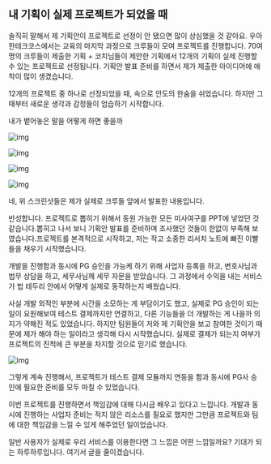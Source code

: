 



## 내 기획이 실제 프로젝트가 되었을 때

솔직히 말해서 제 기획안이 프로젝트로 선정이 안 됐으면 많이 상심했을 것 같아요.  우아한테크코스에서는 교육의 마지막 과정으로 크루들이 모여 프로젝트를 진행합니다. 70여 명의 크루들이 제출한 기획 + 코치님들이 제안한 기획에서 12개의 기획이 실제 진행할 수 있는 프로젝트로 선정됩니다. 기획안 발표 준비를 하면서 제가 제출한 아이디어에 애착이 많이 생겼습니다.

12개의 프로젝트 중 하나로 선정되었을 때, 속으로 안도의 한숨을 쉬었습니다. 하지만 그때부터 새로운 생각과 감정들이 엄습하기 시작합니다. 

내가 뱉어놓은 말을 어떻게 하면 좋을까

![img](https://lh5.googleusercontent.com/2pTGbq-Fo1oqdzGT3xbGkpyY1fHw3hf7-nb0sxWfYAE4oJbMGSupNZu6312MqbgnfXfUtoJPNdRTUwjXWhQL__Hx8tmeX2C2IPCXiBgabKkb2lxFc_HuWGDS_Kilod1sE_DwyZMW)

![img](https://lh6.googleusercontent.com/_EmIsnoF4YfReARdZ6dmrzY6Fs9AaCM9rKDRgG0SvkkWBqjyn7M7Vyb_Q77b2iB9MJxgSz6SOmL00aNvpNwjfWYvKzCSvINQLVDk8A0LhnLknJcgrNPNznbwD_ejN_nTzMk6_X20)

![img](https://lh3.googleusercontent.com/hce7vjzdEhBeyIasEvebMfal0Jg5ca9emcMPtMhzSjqqX9h7nyfA6MZZBPlAmXlNDVhstd48KN3pd8tUa1h9kCD14mLp30abo8uDLXudduq9QbnGcFeTPrsm6H83TMDACNXcUrXh)

![img](https://lh4.googleusercontent.com/V9PnuZoKJ88c30OotMVtje9vhrkoEOUlYIVKrg4TDymdsMTS3sC6hYKSW9iLCx30u7hIXoorztBa3W-OF6xpFv2WQ6pQuWvbglXJGdpjSujQq7RLQhmH-qiPuHXMBgm5dpIGjQY0)

네, 위 스크린샷들은 제가 실제로 크루들 앞에서 발표한 내용입니다.

반성합니다. 프로젝트로 뽑히기 위해서 동원 가능한 모든 미사여구를 PPT에 넣었던 것 같습니다.뽑히고 나서 보니 기획안 발표를 준비하며 조사했던 것들이 한없이 부족해 보였습니다.프로젝트를 본격적으로 시작하고, 저는 작고 소중한 리서치 노트에 빠진 이빨들을 채우기 시작했습니다.

개발을 진행함과 동시에 PG 승인을 가능케 하기 위해 사업자 등록을 하고, 변호사님과 법무 상담을 하고, 세무사님께 세무 자문을 받았습니다. 그 과정에서 수익을 내는 서비스가 법 테두리 안에서 어떻게 실제로 동작하는지 배웠습니다.

사실 개발 외적인 부분에 시간을 소모하는 게 부담이기도 했고, 실제로 PG 승인이 되는 일이 요원해보여 테스트 결제까지만 연결하고, 다른 기능들을 더 개발하는 게 나을까 의지가 약해진 적도 있었습니다. 하지만 팀원들이 저와 제 기획안을 보고 참여한 것이기 때문에 제가 해야 하는 일이라고 생각해 다시 시작했습니다. 실제로 결제가 되는지 여부가 프로젝트의 진척에 큰 부분을 차지할 것으로 믿기로 했습니다.

![img](https://lh6.googleusercontent.com/mPGVvG0WE67MzGx92zqkb7wXjezsOwKAMN36gh1MUYKD_PEygoU0CRUjn5ZzpufPoMPmt9Nm7_g-FoD-PSlNBCZDuToD-8DVm1SOPKTwdcT3FTXfNvQYpCoILA7LprMAMVfrfrF-)

그렇게 계속 진행해서, 프로젝트가 테스트 결제 모듈까지 연동을 함과 동시에 PG사 승인에 필요한 준비를 모두 마칠 수 있었습니다.

이번 프로젝트를 진행하면서 책임감에 대해 다시금 배우고 있다고 느낍니다. 개발과 동시에 진행하는 사업자 준비는 적지 않은 리소스를 필요로 했지만 그만큼 프로젝트와 팀에 대한 책임감을 느낄 수 있게 해주었던 일이었습니다. 

일반 사용자가 실제로 우리 서비스를 이용한다면 그 느낌은 어떤 느낌일까요? 기대가 되는 하루하루입니다. 여기서 글을 줄이겠습니다.
